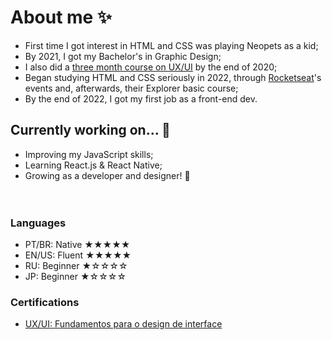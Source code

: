# About me ✨
- First time I got interest in HTML and CSS was playing Neopets as a kid;
- By 2021, I got my Bachelor's in Graphic Design;
- I also did a [three month course on UX/UI](https://www.coursera.org/account/accomplishments/certificate/K9MS9UMFVCET) by the end of 2020;
- Began studying HTML and CSS seriously in 2022, through [Rocketseat](rocketseat.com.br)'s events and, afterwards, their Explorer basic course;
- By the end of 2022, I got my first job as a front-end dev.

## Currently working on... 💪
- Improving my JavaScript skills;
- Learning React.js & React Native;
- Growing as a developer and designer! 🌱
<br><br><br>
### Languages
- PT/BR: Native ★★★★★
- EN/US: Fluent ★★★★★
- RU: Beginner ★☆☆☆☆
- JP: Beginner ★☆☆☆☆

### Certifications
- [UX/UI: Fundamentos para o design de interface](https://www.coursera.org/account/accomplishments/certificate/K9MS9UMFVCET)
